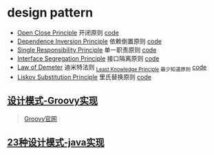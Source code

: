 # design pattern

- [Open Close Principle](https://bougainvilleas.github.io/lotus/designpattern.html#ocp) 开闭原则 [code](iljava/src/main/java/org/bougainvilleas/ilj/principle/ocp)
- [Dependence Inversion Principle](https://bougainvilleas.github.io/lotus/designpattern.html#dip) 依赖倒置原则 [code](iljava/src/main/java/org/bougainvilleas/ilj/principle/dip)
- [Single Responsibility Principle](https://bougainvilleas.github.io/lotus/designpattern.html#srp) 单一职责原则 [code](iljava/src/main/java/org/bougainvilleas/ilj/principle/srp)
- [Interface Segregation Principle](https://bougainvilleas.github.io/lotus/designpattern.html#isp) 接口隔离原则 [code](iljava/src/main/java/org/bougainvilleas/ilj/principle/isp)
- [Law of Demeter](https://bougainvilleas.github.io/lotus/designpattern.html#lod) 迪米特法则 <sub>[Least Knowledge Principle](https://bougainvilleas.github.io/lotus/designpattern.html#lod) 最少知道原则</sub> [code](iljava/src/main/java/org/bougainvilleas/ilj/principle/lod)
- [Liskov Substitution Principle](https://bougainvilleas.github.io/lotus/designpattern.html#lsp) 里氏替换原则 [code](iljava/src/main/java/org/bougainvilleas/ilj/principle/lsp)

## [设计模式-Groovy实现](ilgroovy/README.md)

> [Groovy官网](http://www.groovy-lang.org/design-patterns.html)

## [23种设计模式-java实现](iljava/src/main/java)